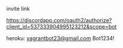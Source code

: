 
invite link 

https://discordapp.com/oauth2/authorize?client_id=537333904995123212&scope=bot

heroku:
vagrantbot23@gmail.com
Bot1234!